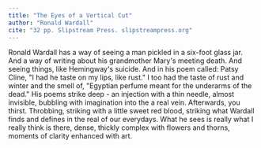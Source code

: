 ```yaml
---
title: "The Eyes of a Vertical Cut"
author: "Ronald Wardall"
cite: "32 pp. Slipstream Press. slipstreampress.org"
---
```


Ronald Wardall has a way of seeing a man pickled in a six-foot glass jar. And a way of writing about his grandmother Mary's meeting death. And seeing things, like Hemingway's suicide. And in his poem called: Patsy Cline, "I had he taste on my lips, like rust." I too had the taste of rust and winter and the smell of, "Egyptian perfume meant for the underarms of the dead." His poems strike deep - an injection with a thin needle, almost invisible, bubbling with imagination into the a real vein. Afterwards, you thirst. Throbbing, striking with a little sweet red blood, striking what Wardall finds and defines in the real of our everydays. What he sees is really what I really think is there, dense, thickly complex with flowers and thorns, moments of clarity enhanced with art.
